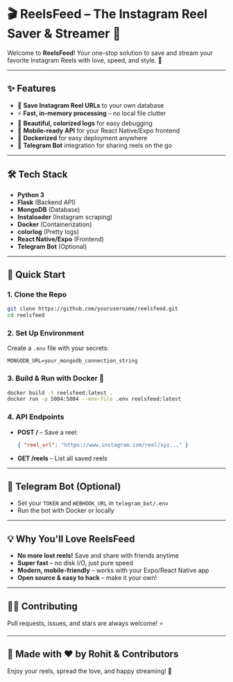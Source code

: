 # 🎬 ReelsFeed – The Instagram Reel Saver & Streamer 🚀

Welcome to **ReelsFeed**! Your one-stop solution to save and stream your favorite Instagram Reels with love, speed, and style. 💖

---

## ✨ Features
- 🔗 **Save Instagram Reel URLs** to your own database
- ⚡ **Fast, in-memory processing** – no local file clutter
- 🌈 **Beautiful, colorized logs** for easy debugging
- 📱 **Mobile-ready API** for your React Native/Expo frontend
- 🐳 **Dockerized** for easy deployment anywhere
- 💬 **Telegram Bot** integration for sharing reels on the go

---

## 🛠️ Tech Stack
- **Python 3**
- **Flask** (Backend API)
- **MongoDB** (Database)
- **Instaloader** (Instagram scraping)
- **Docker** (Containerization)
- **colorlog** (Pretty logs)
- **React Native/Expo** (Frontend)
- **Telegram Bot** (Optional)

---

## 🚀 Quick Start

### 1. Clone the Repo
```bash
git clone https://github.com/yourusername/reelsfeed.git
cd reelsfeed
```

### 2. Set Up Environment
Create a `.env` file with your secrets:
```
MONGODB_URL=your_mongodb_connection_string
```

### 3. Build & Run with Docker 🐳
```bash
docker build -t reelsfeed:latest .
docker run -p 5004:5004 --env-file .env reelsfeed:latest
```

### 4. API Endpoints
- **POST /** – Save a reel:
  ```json
  { "reel_url": "https://www.instagram.com/reel/xyz..." }
  ```
- **GET /reels** – List all saved reels

---

## 🤖 Telegram Bot (Optional)
- Set your `TOKEN` and `WEBHOOK_URL` in `telegram_bot/.env`
- Run the bot with Docker or locally

---

## 💡 Why You'll Love ReelsFeed
- **No more lost reels!** Save and share with friends anytime
- **Super fast** – no disk I/O, just pure speed
- **Modern, mobile-friendly** – works with your Expo/React Native app
- **Open source & easy to hack** – make it your own!

---

## 🧑‍💻 Contributing
Pull requests, issues, and stars are always welcome! ⭐

---

## 📸 Made with ❤️ by Rohit & Contributors

Enjoy your reels, spread the love, and happy streaming! 🎉 